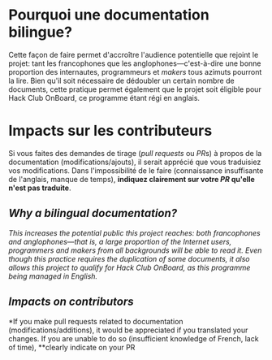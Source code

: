 # Pourquoi une documentation bilingue?
Cette façon de faire permet d'accroître l'audience potentielle que rejoint le projet:
tant les francophones que les anglophones—c'est-à-dire une bonne proportion
des internautes, programmeurs et *makers* tous azimuts pourront la lire.
Bien qu'il soit nécessaire de dédoubler un certain nombre de documents, cette
pratique permet également que le projet soit éligible pour Hack Club OnBoard,
ce programme étant régi en anglais.

# Impacts sur les contributeurs
Si vous faites des demandes de tirage (*pull requests* ou *PR*s) à propos de la documentation
(modifications/ajouts), il serait apprécié que vous traduisiez vos modifications.
Dans l'impossibilité de le faire (connaissance insuffisante de l'anglais,
manque de temps), **indiquez clairement sur votre *PR* qu'elle n'est pas traduite**.

## *Why a bilingual documentation?*
*This increases the potential public this project reaches: both francophones and anglophones—that
is, a large proportion of the Internet users, programmers and makers from all backgrounds
will be able to read it. Even though this practice requires the duplication of some documents,
it also allows this project to qualify for Hack Club OnBoard, as this programme being managed in English.*

## *Impacts on contributors*
*If you make pull requests related to documentation (modifications/additions), it would be appreciated if
you translated your changes. If you are unable to do so (insufficient knowledge of French, lack of time),
**clearly indicate on your PR
